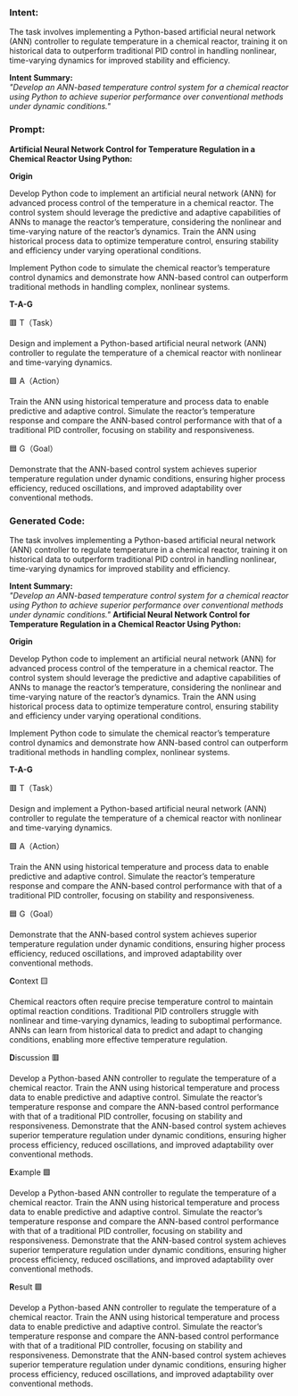 ### Intent:
The task involves implementing a Python-based artificial neural network (ANN) controller to regulate temperature in a chemical reactor, training it on historical data to outperform traditional PID control in handling nonlinear, time-varying dynamics for improved stability and efficiency.  

**Intent Summary:**  
*"Develop an ANN-based temperature control system for a chemical reactor using Python to achieve superior performance over conventional methods under dynamic conditions."*

### Prompt:
**Artificial Neural Network Control for Temperature Regulation in a Chemical Reactor Using Python:**

**Origin**

Develop Python code to implement an artificial neural network (ANN) for advanced process control of the temperature in a chemical reactor. The control system should leverage the predictive and adaptive capabilities of ANNs to manage the reactor’s temperature, considering the nonlinear and time-varying nature of the reactor’s dynamics. Train the ANN using historical process data to optimize temperature control, ensuring stability and efficiency under varying operational conditions.

Implement Python code to simulate the chemical reactor’s temperature control dynamics and demonstrate how ANN-based control can outperform traditional methods in handling complex, nonlinear systems.

**T-A-G**

🟥 T（Task）

Design and implement a Python-based artificial neural network (ANN) controller to regulate the temperature of a chemical reactor with nonlinear and time-varying dynamics.

🟩 A（Action）

Train the ANN using historical temperature and process data to enable predictive and adaptive control. Simulate the reactor’s temperature response and compare the ANN-based control performance with that of a traditional PID controller, focusing on stability and responsiveness.

🟦 G（Goal）

Demonstrate that the ANN-based control system achieves superior temperature regulation under dynamic conditions, ensuring higher process efficiency, reduced oscillations, and improved adaptability over conventional methods.

### Generated Code:
The task involves implementing a Python-based artificial neural network (ANN) controller to regulate temperature in a chemical reactor, training it on historical data to outperform traditional PID control in handling nonlinear, time-varying dynamics for improved stability and efficiency.  

**Intent Summary:**  
*"Develop an ANN-based temperature control system for a chemical reactor using Python to achieve superior performance over conventional methods under dynamic conditions."*
**Artificial Neural Network Control for Temperature Regulation in a Chemical Reactor Using Python:**

**Origin**

Develop Python code to implement an artificial neural network (ANN) for advanced process control of the temperature in a chemical reactor. The control system should leverage the predictive and adaptive capabilities of ANNs to manage the reactor’s temperature, considering the nonlinear and time-varying nature of the reactor’s dynamics. Train the ANN using historical process data to optimize temperature control, ensuring stability and efficiency under varying operational conditions.

Implement Python code to simulate the chemical reactor’s temperature control dynamics and demonstrate how ANN-based control can outperform traditional methods in handling complex, nonlinear systems.

**T-A-G**

🟥 T（Task）

Design and implement a Python-based artificial neural network (ANN) controller to regulate the temperature of a chemical reactor with nonlinear and time-varying dynamics.

🟩 A（Action）

Train the ANN using historical temperature and process data to enable predictive and adaptive control. Simulate the reactor’s temperature response and compare the ANN-based control performance with that of a traditional PID controller, focusing on stability and responsiveness.

🟦 G（Goal）

Demonstrate that the ANN-based control system achieves superior temperature regulation under dynamic conditions, ensuring higher process efficiency, reduced oscillations, and improved adaptability over conventional methods.  

**C**ontext 🟨

Chemical reactors often require precise temperature control to maintain optimal reaction conditions. Traditional PID controllers struggle with nonlinear and time-varying dynamics, leading to suboptimal performance. ANNs can learn from historical data to predict and adapt to changing conditions, enabling more effective temperature regulation.

**D**iscussion 🟥

Develop a Python-based ANN controller to regulate the temperature of a chemical reactor. Train the ANN using historical temperature and process data to enable predictive and adaptive control. Simulate the reactor’s temperature response and compare the ANN-based control performance with that of a traditional PID controller, focusing on stability and responsiveness. Demonstrate that the ANN-based control system achieves superior temperature regulation under dynamic conditions, ensuring higher process efficiency, reduced oscillations, and improved adaptability over conventional methods.

**E**xample 🟩

Develop a Python-based ANN controller to regulate the temperature of a chemical reactor. Train the ANN using historical temperature and process data to enable predictive and adaptive control. Simulate the reactor’s temperature response and compare the ANN-based control performance with that of a traditional PID controller, focusing on stability and responsiveness. Demonstrate that the ANN-based control system achieves superior temperature regulation under dynamic conditions, ensuring higher process efficiency, reduced oscillations, and improved adaptability over conventional methods.

**R**esult 🟩

Develop a Python-based ANN controller to regulate the temperature of a chemical reactor. Train the ANN using historical temperature and process data to enable predictive and adaptive control. Simulate the reactor’s temperature response and compare the ANN-based control performance with that of a traditional PID controller, focusing on stability and responsiveness. Demonstrate that the ANN-based control system achieves superior temperature regulation under dynamic conditions, ensuring higher process efficiency, reduced oscillations, and improved adaptability over conventional methods.
